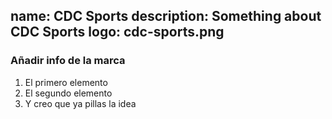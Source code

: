 name: CDC Sports
description: Something about CDC Sports
logo: cdc-sports.png
----
### Añadir info de la marca

1. El primero elemento
2. El segundo elemento
3. Y creo que ya pillas la idea

